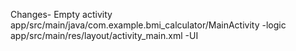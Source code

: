 Changes- Empty activity
app/src/main/java/com.example.bmi_calculator/MainActivity -logic
app/src/main/res/layout/activity_main.xml -UI


